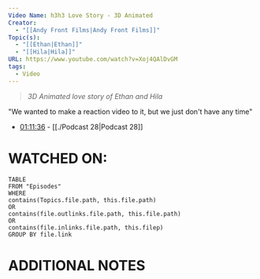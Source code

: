 ```yaml
---
Video Name: h3h3 Love Story - 3D Animated
Creator:
  - "[[Andy Front Films|Andy Front Films]]"
Topic(s):
  - "[[Ethan|Ethan]]"
  - "[[Hila|Hila]]"
URL: https://www.youtube.com/watch?v=Xoj4QAlDvGM
tags:
  - Video
---
```

> *3D Animated love story of Ethan and Hila*

"We wanted to make a reaction video to it, but we just don't have any time" 
 - [01:11:36](https://youtu.be/_UZbgH3pOBA?t=4296) - [[./Podcast 28|Podcast 28]]

# WATCHED ON:
``` dataview
TABLE
FROM "Episodes"
WHERE 
contains(Topics.file.path, this.file.path) 
OR 
contains(file.outlinks.file.path, this.file.path)
OR
contains(file.inlinks.file.path, this.filep)
GROUP BY file.link
```

# ADDITIONAL NOTES